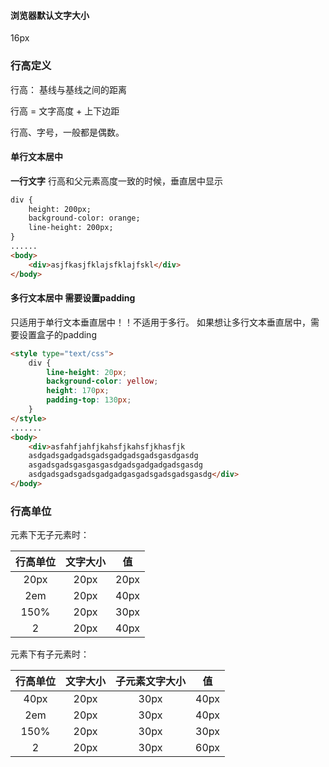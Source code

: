 #### 浏览器默认文字大小
16px

### 行高定义
行高： 基线与基线之间的距离  

行高 = 文字高度 + 上下边距

行高、字号，一般都是偶数。

#### 单行文本居中
**一行文字** 行高和父元素高度一致的时候，垂直居中显示

```html
div {
    height: 200px;
    background-color: orange;
    line-height: 200px;
}
......
<body>
    <div>asjfkasjfklajsfklajfskl</div>
</body>
```

#### 多行文本居中 需要设置padding
只适用于单行文本垂直居中！！不适用于多行。如果想让多行文本垂直居中，需要设置盒子的padding  

```html
<style type="text/css">
    div {
        line-height: 20px;
        background-color: yellow;
        height: 170px;
        padding-top: 130px;
    }
</style>
.......
<body>
    <div>asfahfjahfjkahsfjkahsfjkhasfjk
    asdgadsgadgadsgadsgadgadsgadsgasdgasdg
    asgadsgadsgasgasgasdgadsgadgadgadsgasdg
    asdgadsgadsgadsgadgadgasgadsgadsgadsgasdg</div>
</body>
```

### 行高单位
元素下无子元素时：  

| 行高单位 | 文字大小 | 值 |
| :---: | :---: | :---: |
| 20px | 20px | 20px |
| 2em | 20px | 40px |
| 150% | 20px | 30px |
| 2 | 20px | 40px |  


元素下有子元素时：  

| 行高单位 | 文字大小 | 子元素文字大小 | 值 |
| :---: | :---: | :---: | :---: |
| 40px | 20px | 30px | 40px |
| 2em | 20px | 30px | 40px |
| 150% | 20px | 30px | 30px |
| 2 | 20px | 30px | 60px |


